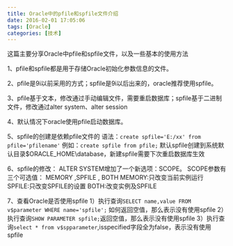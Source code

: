 ```yaml
---
title: Oracle中的pfile和spfile文件介绍
date: 2016-02-01 17:05:06
tags: [Oracle]
categories: [技术]
---
```

这篇主要分享Oracle中pfile和spfile文件，以及一些基本的使用方法
<!--more-->
1、pfile和spfile都是用于存储Oracle初始化参数信息的文件。

2、pfile是9i以前采用的方式；spfile是9i以后出来的，oracle推荐使用spfile。

3、pfile基于文本，修改通过手动编辑文件，需要重启数据库；spfile基于二进制文件，修改通过alter system、alter session

4、默认情况下oracle使用pfile启动数据库。

5、spfile的创建是依赖pfile文件的
语法：`create spfile='E:/xx' from pfile='pfilename'`
例如：`create spfile from pfile;`
默认spfile创建到系统默认目录$ORACLE_HOME\database，新建spfile需要下次重启数据库生效

6、spfile的修改：
ALTER SYSTEM增加了一个新选项：SCOPE。
SCOPE参数有三个可选值：
MEMORY ,SPFILE , BOTH
MEMORY:只改变当前实例运行
SPFILE:只改变SPFILE的设置
BOTH:改变实例及SPFILE

7、查看Oracle是否使用spfile
1）执行查询`SELECT name,value FROM v$parameter WHERE name='spfile';` 如何返回空值，那么表示没有使用spfile
2）执行查询`SHOW PARAMETER spfile;`返回空值，那么表示没有使用spfile
3）执行查询`select * from v$spparameter`,isspecified字段全为false，表示没有使用spfile